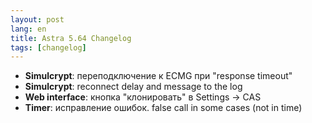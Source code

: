 ```yaml
---
layout: post
lang: en
title: Astra 5.64 Changelog
tags: [changelog]
---
```


- **Simulcrypt**: переподключение к ECMG при "response timeout"
- **Simulcrypt**: reconnect delay and message to the log
- **Web interface**: кнопка "клонировать" в Settings -> CAS
- **Timer**: исправление ошибок. false call in some cases (not in time)
